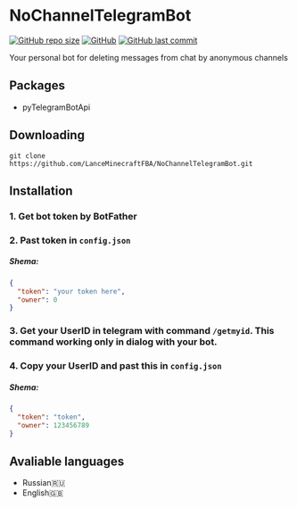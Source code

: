 # NoChannelTelegramBot
<a href="#"><img alt="GitHub repo size" src="https://img.shields.io/github/repo-size/LanceMinecraftFBA/NoChannelTelegramBot"></a>
<a href="#"><img alt="GitHub" src="https://img.shields.io/github/license/LanceMinecraftFBA/NoChannelTelegramBot"></a>
<a href="#"><img alt="GitHub last commit" src="https://img.shields.io/github/last-commit/LanceMinecraftFBA/NoChannelTelegramBot"></a>

Your personal bot for deleting messages from chat by anonymous channels

## Packages
- pyTelegramBotApi

## Downloading
```
git clone https://github.com/LanceMinecraftFBA/NoChannelTelegramBot.git
```
## Installation
### 1. Get bot token by BotFather
### 2. Past token in `config.json`
##### Shema:
```json
{
  "token": "your token here",
  "owner": 0
} 
```
### 3. Get your UserID in telegram with command `/getmyid`. This command working only in dialog with your bot.
### 4. Copy your UserID and past this in `config.json`
##### Shema:
```json
{
  "token": "token",
  "owner": 123456789
}
```
## Avaliable languages
- Russian🇷🇺
- English🇬🇧
